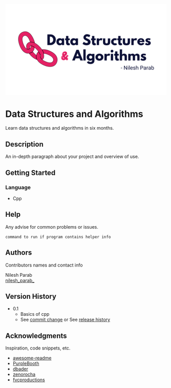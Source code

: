 ![Cover image](https://github.com/nileshparab42/Data-Structures-and-Algorithms/blob/master/assets/DSA%20Cover.png)

# Data Structures and Algorithms

Learn data structures and algorithms in six months.

## Description

An in-depth paragraph about your project and overview of use.

## Getting Started

### Language

* Cpp

## Help

Any advise for common problems or issues.
```
command to run if program contains helper info
```

## Authors

Contributors names and contact info

Nilesh Parab  
[nilesh_parab_](https://www.instagram.com/nilesh_parab_/)

## Version History

* 0.1
    * Basics of cpp
    * See [commit change]() or See [release history]()

## Acknowledgments

Inspiration, code snippets, etc.
* [awesome-readme](https://github.com/matiassingers/awesome-readme)
* [PurpleBooth](https://gist.github.com/PurpleBooth/109311bb0361f32d87a2)
* [dbader](https://github.com/dbader/readme-template)
* [zenorocha](https://gist.github.com/zenorocha/4526327)
* [fvcproductions](https://gist.github.com/fvcproductions/1bfc2d4aecb01a834b46)